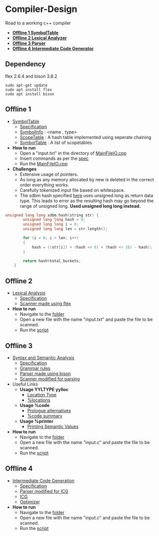 # Compiler-Design
Road to a working c++ compiler
- [**Offline 1 SymbolTable**](#offline-1)
- [**Offline 2 Lexical Analyzer**](#offline-2)
- [**Offline 3 Parser**](#offline-3)
- [**Offline 4 Intermediate Code Generator**](#offline-4)

## Dependency
flex 2.6.4 and bison 3.8.2
```
sudo apt-get update 
sudo apt install flex
sudo apt install bison
```

## Offline 1
- [SymbolTable](/SymbolTable/)
    - [Specification](/Specifications/Symbol%20Table%20Implementation.pdf)
    - [SymbolInfo](/SymbolTable/SymbolInfo.h) : <name , type>
    - [ScopeTable](/SymbolTable/ScopeTable.h) : A hash table implemented using seperate chaining
    - [SymbolTable](/SymbolTable/SymbolTable.h) : A list of scopetables
- __How to run__
	- Open a "input.txt" in the directory of [MainFileIO.cpp](/SymbolTable/MainFileIO.cpp)
	- Insert commands as per the [spec](/Specifications/Symbol%20Table%20Implementation.pdf) 
	- Run the [MainFileIO.cpp](/SymbolTable/MainFileIO.cpp)
- __Challenges__
	- Extensive usage of pointers. 
	- As long as any memory allocated by new is deleted in the correct order everything works.
	- Carefully tokenized input file based on whitespace.
	- The sdbm hash specified [here](http://www.cse.yorku.ca/~oz/hash.html) uses unsigned long as return data type. This leads to error as the resulting hash may go beyond the range of unsigned long. 
	**Used unsigned long long instead.**
```cpp
unsigned long long sdbm_hash(string str) {
        unsigned long long hash = 0;
        unsigned long long i = 0;
        unsigned long long len = str.length();

        for (i = 0; i < len; i++)
        {
            hash = ((str[i]) + (hash << 6) + (hash << 16) - hash);
        }

        return hash%total_buckets;
    }
```

## Offline 2
- [Lexical Analysis](/Lexical%20Analyzer/)
	- [Specification](/Specifications/spec.pdf)
	- [Scanner made using flex](/Lexical%20Analyzer/scanner.l)
- __How to run__
	- Navigate to the [folder](/Lexical%20Analyzer/) 
	- Open a new file with the name "input.txt" and paste the file to be scanned.
	- Run the [script](/Lexical%20Analyzer/command.sh)

## Offline 3
- [Syntax and Semantic Analysis](/Parser/)
	- [Specification](/Specifications/CSE310_July_2023_YACC_Assignment_Spec.pdf)
	- [Grammar rules](/Specifications/BisonAssignmentGrammar.PDF)
	- [Parser made using bison](/Parser/parser.y)
	- [Scanner modified for parsing](/Parser/scanner.l)
- Useful Links
	- **Usage YYLTYPE yylloc**
		- [Location Type](https://www.gnu.org/software/bison/manual/html_node/Location-Type.html)
		- [%locations](https://www.youtube.com/watch?v=FSS6FrSNVis)
	- **Usage %code**
		- [Prologue alternatives](https://www.gnu.org/software/bison/manual/html_node/Prologue-Alternatives.html)
		- [%code summary](https://www.gnu.org/software/bison/manual/html_node/_0025code-Summary.html)
	- **Usage %printer**
		- [Printing Semantic Values](https://www.gnu.org/software/bison/manual/html_node/Printer-Decl.html#:~:text=The%20%25printer%20directive%20defines%20code,(see%20Freeing%20Discarded%20Symbols).&text=Invoke%20the%20braced%20code%20whenever%20the%20parser%20displays%20one%20of%20the%20symbols%20.)
- __How to run__
	- Navigate to the [folder](/Parser/) 
	- Open a new file with the name "input.c" and paste the file to be scanned.
	- Run the [script](/Parser/command.sh)


## Offline 4
- [Intermediate Code Generation](/Intermediate%20Code%20Generation/)
	- [Specification](/Specifications/CSE_310_July_2023_ICG_Spec.pdf)
	- [Parser modified for ICG](/Intermediate%20Code%20Generation/parser.y)
	- [ICG](/Intermediate%20Code%20Generation/IcgUtil.cpp)
	- [Optimizer](/Intermediate%20Code%20Generation/OptimalASMUtil.h)
- __How to run__
	- Navigate to the [folder](/Intermediate%20Code%20Generation/) 
	- Open a new file with the name "input.c" and paste the file to be scanned.
	- Run the [script](/Intermediate%20Code%20Generation/command.sh)